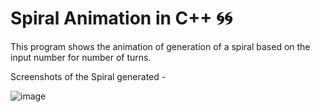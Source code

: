 # Spiral Animation in C++ 🌀🌀

This program shows the animation of generation of a spiral based on the input number for number of turns.

Screenshots of the Spiral generated -

![image](../master/Spiral.png)

